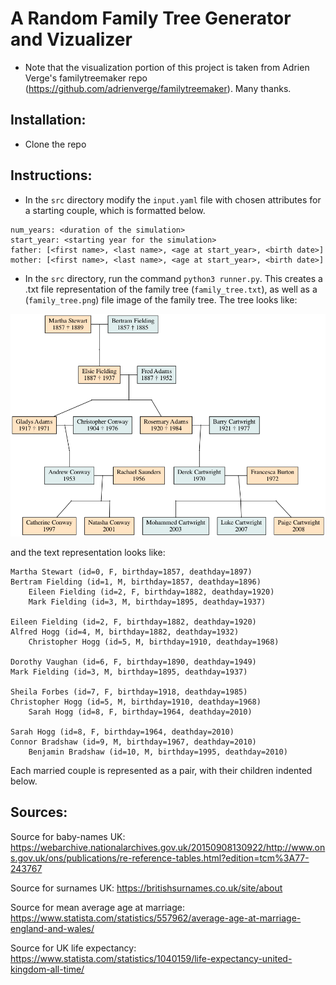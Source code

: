 # A Random Family Tree Generator and Vizualizer
* Note that the visualization portion of this project is taken from Adrien Verge's familytreemaker repo (https://github.com/adrienverge/familytreemaker). Many thanks.

## Installation:

* Clone the repo

## Instructions:
* In the `src` directory modify the `input.yaml` file with chosen attributes for a starting couple, which is formatted below. 
```
num_years: <duration of the simulation>
start_year: <starting year for the simulation>
father: [<first name>, <last name>, <age at start_year>, <birth date>]
mother: [<first name>, <last name>, <age at start_year>, <birth date>]
```
* In the `src` directory, run the command `python3 runner.py`. This creates a .txt file representation of the family tree (`family_tree.txt`), as well as a (`family_tree.png`) file image of the family tree. The tree looks like:

![Test Image 6](/src/family_tree.png)

and the text representation looks like:

```
Martha Stewart (id=0, F, birthday=1857, deathday=1897) 
Bertram Fielding (id=1, M, birthday=1857, deathday=1896) 
	Eileen Fielding (id=2, F, birthday=1882, deathday=1920) 
	Mark Fielding (id=3, M, birthday=1895, deathday=1937) 

Eileen Fielding (id=2, F, birthday=1882, deathday=1920) 
Alfred Hogg (id=4, M, birthday=1882, deathday=1932) 
	Christopher Hogg (id=5, M, birthday=1910, deathday=1968) 

Dorothy Vaughan (id=6, F, birthday=1890, deathday=1949) 
Mark Fielding (id=3, M, birthday=1895, deathday=1937) 

Sheila Forbes (id=7, F, birthday=1918, deathday=1985) 
Christopher Hogg (id=5, M, birthday=1910, deathday=1968) 
	Sarah Hogg (id=8, F, birthday=1964, deathday=2010) 

Sarah Hogg (id=8, F, birthday=1964, deathday=2010) 
Connor Bradshaw (id=9, M, birthday=1967, deathday=2010) 
	Benjamin Bradshaw (id=10, M, birthday=1995, deathday=2010) 
```

Each married couple is represented as a pair, with their children indented below.






## Sources:

Source for baby-names UK:
https://webarchive.nationalarchives.gov.uk/20150908130922/http://www.ons.gov.uk/ons/publications/re-reference-tables.html?edition=tcm%3A77-243767

Source for surnames UK:
https://britishsurnames.co.uk/site/about

Source for mean average age at marriage:
https://www.statista.com/statistics/557962/average-age-at-marriage-england-and-wales/

Source for UK life expectancy:
https://www.statista.com/statistics/1040159/life-expectancy-united-kingdom-all-time/

